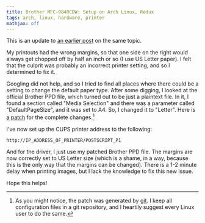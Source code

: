 ```yaml
---
title: Brother MFC-9840CDW: Setup on Arch Linux, Redux
tags: arch, linux, hardware, printer
mathjax: off
---
```


This is an update to [an earlier post](2013-08-07-brother-mfc-9840cdw-linux-setup.html) on the same topic.

My printouts had the wrong margins, so that one side on the right would always get chopped off by half an inch or so (I use US Letter paper).
I felt that the culprit was probably an incorrect printer setting, and so I determined to fix it.

Googling did not help, and so I tried to find all places where there could be a setting to change the default paper type.
After some digging, I looked at the official Brother PPD file, which turned out to be just a plaintext file.
In it, I found a section called "Media Selection" and there was a parameter called "DefaultPageSize", and it was set to A4.
So, I changed it to "Letter".
Here is [a patch](../file/0001-brother-fixed-PPD-margins.patch) for the complete changes.[^patch]

I've now set up the CUPS printer address to the following:

```{.numberLines}
http://IP_ADDRESS_OF_PRINTER/POSTSCRIPT_P1
```

And for the driver, I just use my patched Brother PPD file.
The margins are now correctly set to US Letter size (which is a shame, in a way, because this is the only way that the margins can be changed).
There is a 1-2 minute delay when printing images, but I lack the knowledge to fix this new issue.

Hope this helps!

[^patch]: As you might notice, the patch was generated by [git](http://git-scm.com).
I keep all configuration files in a git repository, and I heartily suggest every Linux user to do the same.

